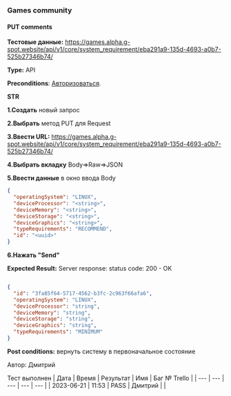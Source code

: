 ### Games community
#### PUT comments

**Тестовые данные:** https://games.alpha.g-spot.website/api/v1/core/system_requirement/eba291a9-135d-4693-a0b7-525b27346b74/

**Type:** API

**Preconditions**: 
[Авторизоваться][a].

[a]: https://github.com/1fvwka/GSPOTtestingdocumentation/blob/main/Autorization.md

 **STR**

**1.Создать** новый запрос

**2.Выбрать** метод PUT для Request

**3.Ввести URL:** https://games.alpha.g-spot.website/api/v1/core/system_requirement/eba291a9-135d-4693-a0b7-525b27346b74/

**4.Выбрать вкладку** Body=>Raw=>JSON

**5.Ввести данные** в окно ввода Body 
```json 
{
  "operatingSystem": "LINUX",
  "deviceProcessor": "<string>",
  "deviceMemory": "<string>",
  "deviceStorage": "<string>",
  "deviceGraphics": "<string>",
  "typeRequirements": "RECOMMEND",
  "id": "<uuid>"
}
 ```
 **6.Нажать  "Send"**

 **Expected Result:**
 Server response: status code: 200 - OK
```json

{
  "id": "3fa85f64-5717-4562-b3fc-2c963f66afa6",
  "operatingSystem": "LINUX",
  "deviceProcessor": "string",
  "deviceMemory": "string",
  "deviceStorage": "string",
  "deviceGraphics": "string",
  "typeRequirements": "MINIMUM"
}

```
**Post conditions:** вернуть систему в первоначальное состояние

Автор: Дмитрий

Тест выполнен
| Дата | Время | Результат | Имя | Баг № Trello |
| --- | --- | --- | --- | --- |
| 2023-06-21 | 11:53 | PASS | Дмитрий |  | 